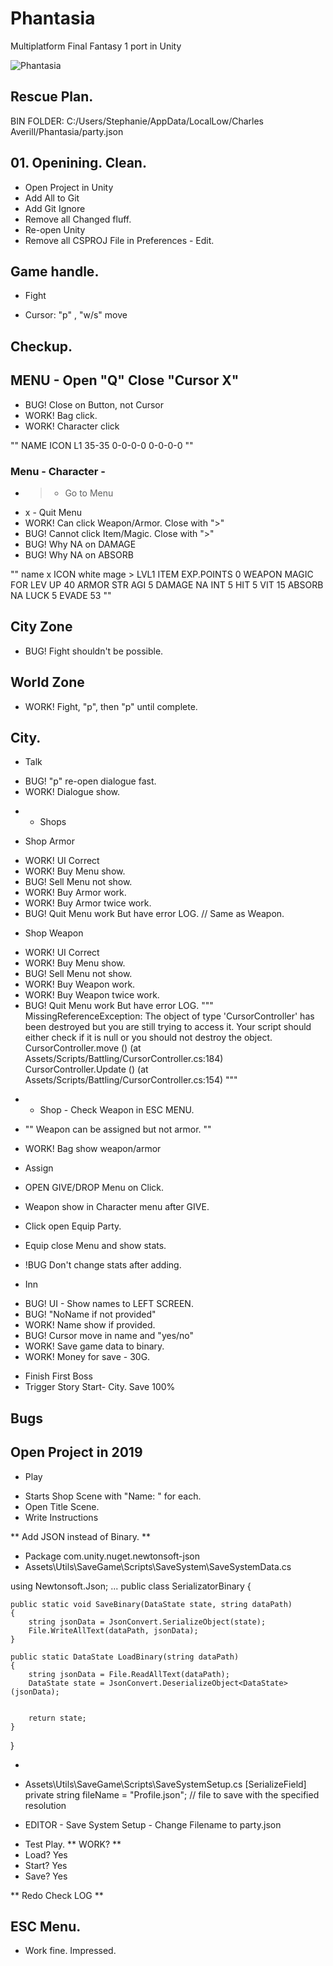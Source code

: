 # Phantasia
Multiplatform Final Fantasy 1 port in Unity

![Phantasia](Assets/misc/title_screen.png)

## Rescue Plan.

BIN FOLDER:
C:/Users/Stephanie/AppData/LocalLow/Charles Averill/Phantasia/party.json


## 01. Openining. Clean.

- Open Project in Unity
- Add All to Git
- Add Git Ignore
- Remove all Changed fluff.
- Re-open Unity
- Remove all CSPROJ File in Preferences - Edit. 


## Game handle.

* Fight
- Cursor: "p" , "w/s" move

## Checkup.

## MENU - Open "Q" Close "Cursor X" 
* BUG! Close on Button, not Cursor
* WORK! Bag click.
* WORK! Character click
 
""
NAME		ICON
L1
35-35
0-0-0-0
0-0-0-0
""
 
### Menu - Character - 
* > - Go to Menu
* x - Quit Menu
* WORK! Can click Weapon/Armor. Close with ">"
* BUG! Cannot click Item/Magic. Close with ">"
* BUG! Why NA on DAMAGE
* BUG! Why NA on ABSORB

""
name x ICON white mage > LVL1
ITEM 	EXP.POINTS	0	WEAPON
MAGIC	FOR LEV UP	40	ARMOR
STR
AGI		5		DAMAGE	NA
INT		5		HIT		5
VIT		15		ABSORB	NA
LUCK	5		EVADE	53
""

## City Zone
* BUG! Fight shouldn't be possible.

## World Zone
* WORK! Fight, "p", then "p" until complete.

## City. 
- Talk
* BUG! "p" re-open dialogue fast. 
* WORK! Dialogue show.

- - Shops 

- Shop Armor
* WORK! UI Correct
* WORK! Buy Menu show.
* BUG! Sell Menu not show.
* WORK! Buy Armor work.
* WORK! Buy Armor twice work.
* BUG! Quit Menu work But have error LOG. // Same as Weapon.

- Shop Weapon
* WORK! UI Correct
* WORK! Buy Menu show.
* BUG! Sell Menu not show.
* WORK! Buy Weapon work.
* WORK! Buy Weapon twice work.
* BUG! Quit Menu work But have error LOG.
"""
MissingReferenceException: The object of type 'CursorController' has been destroyed but you are still trying to access it.
Your script should either check if it is null or you should not destroy the object.
CursorController.move () (at Assets/Scripts/Battling/CursorController.cs:184)
CursorController.Update () (at Assets/Scripts/Battling/CursorController.cs:154)
"""

- - Shop - Check Weapon in ESC MENU.
* "" Weapon can be assigned but not armor. ""
- WORK! Bag show weapon/armor

- Assign 
* OPEN GIVE/DROP Menu on Click. 

* Weapon show in Character menu after GIVE.
* Click open Equip Party.
* Equip close Menu and show stats.
* !BUG Don't change stats after adding.

- Inn
* BUG! UI - Show names to LEFT SCREEN.
* BUG! "NoName if not provided"
* WORK! Name show if provided. 
* BUG! Cursor move in name and "yes/no"
* WORK! Save game data to binary.
* WORK! Money for save - 30G.

- Finish First Boss
- Trigger Story Start- City. Save 100%

## Bugs

## Open Project in 2019

- Play 
* Starts Shop Scene with "Name: " for each.
* Open Title Scene.
* Write Instructions

** Add JSON instead of Binary. **
* Package com.unity.nuget.newtonsoft-json
* Assets\Utils\SaveGame\Scripts\SaveSystem\SaveSystemData.cs

using Newtonsoft.Json;
...
public class SerializatorBinary
{

    public static void SaveBinary(DataState state, string dataPath)
    {
        string jsonData = JsonConvert.SerializeObject(state);
        File.WriteAllText(dataPath, jsonData);
    }

    public static DataState LoadBinary(string dataPath)
    {
        string jsonData = File.ReadAllText(dataPath);
        DataState state = JsonConvert.DeserializeObject<DataState>(jsonData);


        return state;
    }
}

-

* Assets\Utils\SaveGame\Scripts\SaveSystemSetup.cs
[SerializeField] private string fileName = "Profile.json"; // file to save with the specified resolution

* EDITOR - Save System Setup - Change Filename to party.json

- Test Play.
** WORK? ** 
- Load? Yes 
- Start? Yes 
- Save? Yes

** Redo Check LOG **
## ESC Menu.
- Work fine. Impressed.


